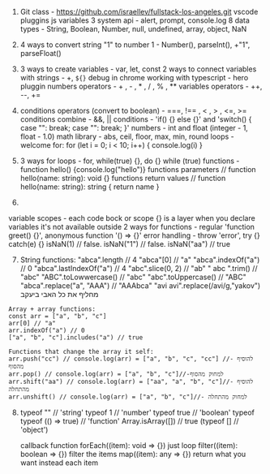 1.  Git class - https://github.com/israellev/fullstack-los-angeles.git
    vscode pluggins
    js variables
    3 system api - alert, prompt, console.log
    8 data types - String, Boolean, Number, null, undefined, array, object, NaN

2.  4 ways to convert string "1" to number 1 - Number(), parseInt(), +"1", parseFloat()

3.  3 ways to create variables - var, let, const
    2 ways to connect variables with strings - +, `${}`
    debug in chrome
    working with typescript - hero pluggin
    numbers operators - + , - , \* , / , % , \*\*
    variables operators - ++, --, +=

4.  conditions operators (convert to boolean) - ===, !== , < , > , <=, >=
    conditions combine - &&, ||
    conditions - 'if() {} else {}' and 'switch() { case "": break; case "": break; }'
    numbers - int and float (integer - 1, float - 1.0)
    math library - abs, ceil, floor, max, min, round
    loops - welcome for:
    for (let i = 0; i < 10; i++) { console.log(i) }

5.  3 ways for loops - for, while(true) {}, do {} while (true)
    functions - function hello() {console.log("hello")}
    functions parameters // function hello(name: string): void {}
    functions return values // function hello(name: string): string { return name }

06. 
variable scopes - each code bock or scope {} is a layer when you declare variables it's not available outside 
2 ways for functions - regular 'function greet() {}', anonymous function '() => {}'
error handling - throw 'error', try {} catch(e) {}
isNaN(1) // false. isNaN("1") // false. isNaN("aa") // true

07.  String functions:
    "abca".length // 4
    "abca"[0] // "a"
    "abca".indexOf("a") // 0
    "abca".lastIndexOf("a") // 4
    "abc".slice(0, 2) // "ab"
    " abc ".trim() // "abc"
    "ABC".toLowwercase() // "abc"
    "abc".toUppercase() // "ABC"
    "abca".replace("a", "AAA") // "AAAbca"
    "avi avi".replace(/avi/g,"yakov") מחליף את כל האבי ביעקב 

    Array + array functions:
    const arr = ["a", "b", "c"]
    arr[0] // "a"
    arr.indexOf("a") // 0
    ["a", "b", "c"].includes("a") // true

    Functions that change the array it self:
    arr.push("cc") // console.log(arr) = ["a", "b", "c", "cc"] //- להוסיף מהסוף
    arr.pop() // console.log(arr) = ["a", "b", "c"]//-למחוק מהסוף
    arr.shift("aa") // console.log(arr) = ["aa", "a", "b", "c"]//- להוסיף מהתחלה 
    arr.unshift() // console.log(arr) = ["a", "b", "c"]//- למחוק מהתחלה 

8.  
    typeof "" // 'string'
    typeof 1 // 'number'
    typeof true // 'boolean'
    typeof typeof (() => true) // 'function'
    Array.isArray([]) // true
    (typeof [] // 'object')
    
    callback function
    forEach((item): void => {}) just loop
    filter((item): boolean => {}) filter the items
    map((item): any => {}) return what you want instead each item
